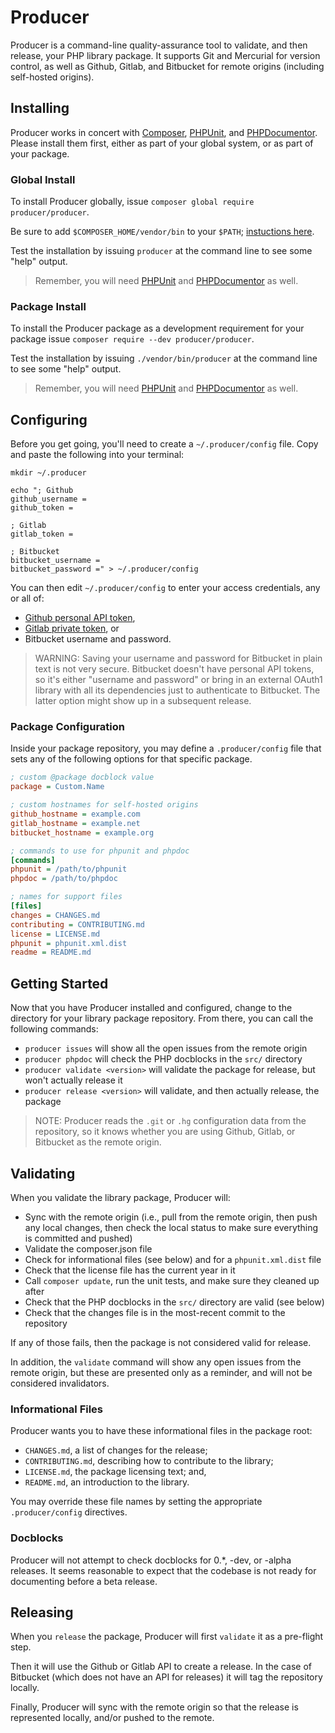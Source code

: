 # Producer

Producer is a command-line quality-assurance tool to validate, and then release,
your PHP library package. It supports Git and Mercurial for version control, as
well as Github, Gitlab, and Bitbucket for remote origins (including self-hosted
origins).

## Installing

Producer works in concert with [Composer][], [PHPUnit][], and [PHPDocumentor][].
Please install them first, either as part of your global system, or as part of
your package.

[Composer]: https://getcomposer.org
[PHPUnit]: https://packagist.org/packages/phpunit/phpunit
[PHPDocumentor]: https://packagist.org/packages/phpdocumentor/phpdocumentor

### Global Install

To install Producer globally, issue `composer global require producer/producer`.

Be sure to add `$COMPOSER_HOME/vendor/bin` to your `$PATH`;
[instuctions here](https://getcomposer.org/doc/03-cli.md#global).

Test the installation by issuing `producer` at the command line to see some
"help" output.

> Remember, you will need [PHPUnit][] and [PHPDocumentor][] as well.

### Package Install

To install the Producer package as a development requirement for your package issue `composer require --dev producer/producer`.

Test the installation by issuing `./vendor/bin/producer` at the command line to
see some "help" output.

> Remember, you will need [PHPUnit][] and [PHPDocumentor][] as well.

## Configuring

Before you get going, you'll need to create a `~/.producer/config` file. Copy
and paste the following into your terminal:

```
mkdir ~/.producer

echo "; Github
github_username =
github_token =

; Gitlab
gitlab_token =

; Bitbucket
bitbucket_username =
bitbucket_password =" > ~/.producer/config
```

You can then edit `~/.producer/config` to enter your access credentials, any or
all of:

- [Github personal API token](https://github.com/settings/tokens),
- [Gitlab private token](https://gitlab.com/profile/account), or
- Bitbucket username and password.

> WARNING: Saving your username and password for Bitbucket in plain text is not
> very secure. Bitbucket doesn't have personal API tokens, so it's either
> "username and password" or bring in an external OAuth1 library with all its
> dependencies just to authenticate to Bitbucket. The latter option might show
> up in a subsequent release.

### Package Configuration

Inside your package repository, you may define a `.producer/config` file that
sets any of the following options for that specific package.

```ini
; custom @package docblock value
package = Custom.Name

; custom hostnames for self-hosted origins
github_hostname = example.com
gitlab_hostname = example.net
bitbucket_hostname = example.org

; commands to use for phpunit and phpdoc
[commands]
phpunit = /path/to/phpunit
phpdoc = /path/to/phpdoc

; names for support files
[files]
changes = CHANGES.md
contributing = CONTRIBUTING.md
license = LICENSE.md
phpunit = phpunit.xml.dist
readme = README.md
```

## Getting Started

Now that you have Producer installed and configured, change to the directory
for your library package repository. From there, you can call the following
commands:

- `producer issues` will show all the open issues from the remote origin
- `producer phpdoc` will check the PHP docblocks in the `src/` directory
- `producer validate <version>` will validate the package for release, but won't
   actually release it
- `producer release <version>` will validate, and then actually release, the
  package

> NOTE: Producer reads the `.git` or `.hg` configuration data from the
> repository, so it knows whether you are using Github, Gitlab, or Bitbucket
> as the remote origin.

## Validating

When you validate the library package, Producer will:

- Sync with the remote origin (i.e., pull from the remote origin, then push any
  local changes, then check the local status to make sure everything is
  committed and pushed)
- Validate the composer.json file
- Check for informational files (see below) and for a `phpunit.xml.dist` file
- Check that the license file has the current year in it
- Call `composer update`, run the unit tests, and make sure they cleaned up after
- Check that the PHP docblocks in the `src/` directory are valid (see below)
- Check that the changes file is in the most-recent commit to the repository

If any of those fails, then the package is not considered valid for release.

In addition, the `validate` command will show any open issues from the remote
origin, but these are presented only as a reminder, and will not be considered
invalidators.

### Informational Files

Producer wants you to have these informational files in the package root:

- `CHANGES.md`, a list of changes for the release;
- `CONTRIBUTING.md`, describing how to contribute to the library;
- `LICENSE.md`, the package licensing text; and,
- `README.md`, an introduction to the library.

You may override these file names by setting the appropriate `.producer/config`
directives.

### Docblocks

Producer will not attempt to check docblocks for 0.*, -dev, or -alpha releases.
It seems reasonable to expect that the codebase is not ready for documenting
before a beta release.

## Releasing

When you `release` the package, Producer will first `validate` it as a pre-flight step.

Then it will use the Github or Gitlab API to create a release. In the case of
Bitbucket (which does not have an API for releases) it will tag the repository
locally.

Finally, Producer will sync with the remote origin so that the release is
represented locally, and/or pushed to the remote.
